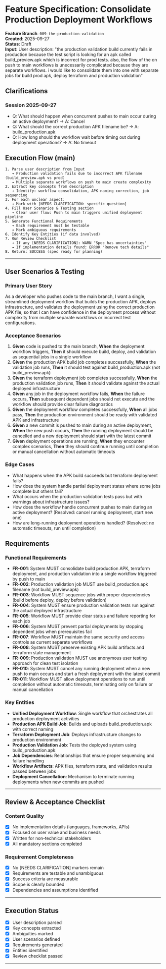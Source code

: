 # Feature Specification: Consolidate Production Deployment Workflows

**Feature Branch**: `009-the-production-validation`  
**Created**: 2025-09-27  
**Status**: Draft  
**Input**: User description: "the production validation build currently fails in production because the test script is looking for an apk called build_preview.apk which is incorrect for prod tests. also, the flow of the on push to main workflows is unecessarily complicated because they are separate workflows. i would like to consolidate them into one with separate jobs for build prod apk, deploy terraform and production validation"

## Clarifications

### Session 2025-09-27
- Q: What should happen when concurrent pushes to main occur during an active deployment? → A: Cancel
- Q: What should the correct production APK filename be? → A: build_production.apk
- Q: How long should the workflow wait before timing out during deployment operations? → A: No timeout

## Execution Flow (main)

```
1. Parse user description from Input
   → Production validation fails due to incorrect APK filename (build_preview.apk vs prod)
   → Multiple separate workflows on push to main create complexity
2. Extract key concepts from description
   → Identify: workflow consolidation, APK naming correction, job sequencing
3. For each unclear aspect:
   → Mark with [NEEDS CLARIFICATION: specific question]
4. Fill User Scenarios & Testing section
   → Clear user flow: Push to main triggers unified deployment pipeline
5. Generate Functional Requirements
   → Each requirement must be testable
   → Mark ambiguous requirements
6. Identify Key Entities (if data involved)
7. Run Review Checklist
   → If any [NEEDS CLARIFICATION]: WARN "Spec has uncertainties"
   → If implementation details found: ERROR "Remove tech details"
8. Return: SUCCESS (spec ready for planning)
```

---

## User Scenarios & Testing

### Primary User Story

As a developer who pushes code to the main branch, I want a single, streamlined deployment workflow that builds the production APK, deploys infrastructure, and validates the deployment using the correct production APK file, so that I can have confidence in the deployment process without complexity from multiple separate workflows or incorrect test configurations.

### Acceptance Scenarios

1. **Given** code is pushed to the main branch, **When** the deployment workflow triggers, **Then** it should execute build, deploy, and validation as sequential jobs in a single workflow
2. **Given** the production APK build job completes successfully, **When** the validation job runs, **Then** it should test against build_production.apk (not build_preview.apk)
3. **Given** the terraform deployment job completes successfully, **When** the production validation job runs, **Then** it should validate against the actual deployed infrastructure
4. **Given** any job in the deployment workflow fails, **When** the failure occurs, **Then** subsequent dependent jobs should not execute and the workflow should provide clear failure diagnostics
5. **Given** the deployment workflow completes successfully, **When** all jobs pass, **Then** the production environment should be ready with validated APK and infrastructure
6. **Given** a new commit is pushed to main during an active deployment, **When** the new push occurs, **Then** the running deployment should be cancelled and a new deployment should start with the latest commit
7. **Given** deployment operations are running, **When** they encounter complex scenarios, **Then** they should continue running until completion or manual cancellation without automatic timeouts

### Edge Cases

- What happens when the APK build succeeds but terraform deployment fails?
- How does the system handle partial deployment states where some jobs complete but others fail?
- What occurs when the production validation tests pass but with warnings about infrastructure issues?
- How does the workflow handle concurrent pushes to main during an active deployment? (Resolved: cancel running deployment, start new one)
- How are long-running deployment operations handled? (Resolved: no automatic timeouts, run until completion)

## Requirements

### Functional Requirements

- **FR-001**: System MUST consolidate build production APK, terraform deployment, and production validation into a single workflow triggered by push to main
- **FR-002**: Production validation job MUST use build_production.apk filename (not build_preview.apk)
- **FR-003**: Workflow MUST sequence jobs with proper dependencies (build before deploy, deploy before validation)
- **FR-004**: System MUST ensure production validation tests run against the actual deployed infrastructure
- **FR-005**: Workflow MUST provide clear status and failure reporting for each job
- **FR-006**: System MUST prevent partial deployments by stopping dependent jobs when prerequisites fail
- **FR-007**: Workflow MUST maintain the same security and access controls as current separate workflows
- **FR-008**: System MUST preserve existing APK build artifacts and terraform state management
- **FR-009**: Production validation MUST use anonymous user testing approach for clean test isolation
- **FR-010**: System MUST cancel any running deployment when a new push to main occurs and start a fresh deployment with the latest commit
- **FR-011**: Workflow MUST allow deployment operations to run until completion without automatic timeouts, terminating only on failure or manual cancellation

### Key Entities

- **Unified Deployment Workflow**: Single workflow that orchestrates all production deployment activities
- **Production APK Build Job**: Builds and uploads build_production.apk with correct naming
- **Terraform Deployment Job**: Deploys infrastructure changes to production environment
- **Production Validation Job**: Tests the deployed system using build_production.apk
- **Job Dependencies**: Relationships that ensure proper sequencing and failure handling
- **Workflow Artifacts**: APK files, terraform state, and validation results passed between jobs
- **Deployment Cancellation**: Mechanism to terminate running deployments when new commits are pushed

---

## Review & Acceptance Checklist

### Content Quality

- [x] No implementation details (languages, frameworks, APIs)
- [x] Focused on user value and business needs
- [x] Written for non-technical stakeholders
- [x] All mandatory sections completed

### Requirement Completeness

- [x] No [NEEDS CLARIFICATION] markers remain
- [x] Requirements are testable and unambiguous
- [x] Success criteria are measurable
- [x] Scope is clearly bounded
- [x] Dependencies and assumptions identified

---

## Execution Status

- [x] User description parsed
- [x] Key concepts extracted
- [x] Ambiguities marked
- [x] User scenarios defined
- [x] Requirements generated
- [x] Entities identified
- [x] Review checklist passed

---